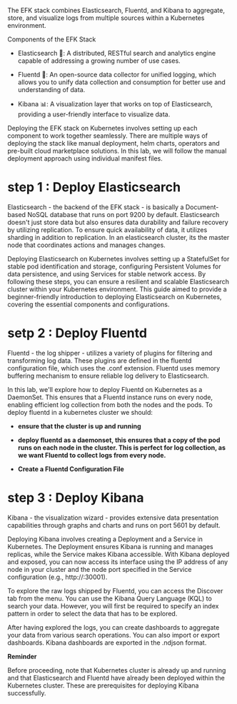 The EFK stack combines Elasticsearch, Fluentd, and Kibana to aggregate, store, and visualize logs from multiple sources within a Kubernetes environment.

Components of the EFK Stack
- Elasticsearch 🔎: A distributed, RESTful search and analytics engine capable of addressing a growing number of use cases.

- Fluentd 🚿: An open-source data collector for unified logging, which allows you to unify data collection and consumption for better use and understanding of data.

- Kibana 📊: A visualization layer that works on top of Elasticsearch, providing a user-friendly interface to visualize data.


Deploying the EFK stack on Kubernetes involves setting up each component to work together seamlessly. There are multiple ways of deploying the stack like manual deployment, helm charts, operators and pre-built cloud marketplace solutions. In this lab, we will follow the manual deployment approach using individual manifest files.

# step 1 : Deploy Elasticsearch 

Elasticsearch - the backend of the EFK stack - is basically a Document-based NoSQL database that runs on port 9200 by default.
Elasticsearch doesn't just store data but also ensures data durability and failure recovery by utilizing replication. To ensure quick availability of data, it utilizes sharding in addition to replication.
In an elasticsearch cluster, its the master node that coordinates actions and manages changes.

Deploying Elasticsearch on Kubernetes involves setting up a StatefulSet for stable pod identification and storage, configuring Persistent Volumes for data persistence, and using Services for stable network access. By following these steps, you can ensure a resilient and scalable Elasticsearch cluster within your Kubernetes environment. This guide aimed to provide a beginner-friendly introduction to deploying Elasticsearch on Kubernetes, covering the essential components and configurations.

# setp 2 : Deploy Fluentd

Fluentd - the log shipper - utilizes a variety of plugins for filtering and transforming log data. These plugins are defined in the fluentd configuration file, which uses the .conf extension.
Fluentd uses memory buffering mechanism to ensure reliable log delivery to Elasticsearch.

In this lab, we'll explore how to deploy Fluentd on Kubernetes as a DaemonSet. This ensures that a Fluentd instance runs on every node, enabling efficient log collection from both the nodes and the pods. 
To deploy fluentd in a kubernetes cluster we should: 

- **ensure that the cluster is up and running**

- **deploy fluentd as a daemonset, this ensures that a copy of the pod runs on each node in the cluster. This is perfect for log collection, as we want Fluentd to collect logs from every node.**
- **Create a Fluentd Configuration File**

# step 3 : Deploy Kibana

Kibana - the visualization wizard - provides extensive data presentation capabilities through graphs and charts and runs on port 5601 by default.

Deploying Kibana involves creating a Deployment and a Service in Kubernetes. The Deployment ensures Kibana is running and manages replicas, while the Service makes Kibana accessible.
With Kibana deployed and exposed, you can now access its interface using the IP address of any node in your cluster and the node port specified in the Service configuration (e.g., http://<node-ip>:30001).

To explore the raw logs shipped by Fluentd, you can access the Discover tab from the menu. You can use the Kibana Query Language (KQL) to search your data. However, you will first be required to specify an index pattern in order to select the data that has to be explored.

After having explored the logs, you can create dashboards to aggregate your data from various search operations. You can also import or export dashboards. Kibana dashboards are exported in the .ndjson format.

**Reminder**

Before proceeding, note that Kubernetes cluster is already up and running and that Elasticsearch and Fluentd have already been deployed within the Kubernetes cluster. These are prerequisites for deploying Kibana successfully.
